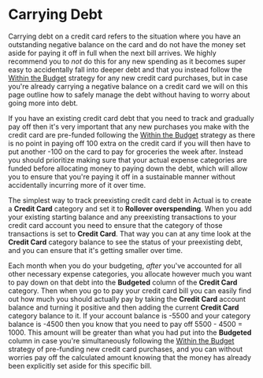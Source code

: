 # Carrying Debt

Carrying debt on a credit card refers to the situation where you have an outstanding negative balance on the card and do not have the money set aside for paying it off in full when the next bill arrives. We highly recommend you to _not_ do this for any new spending as it becomes super easy to accidentally fall into deeper debt and that you instead follow the [Within the Budget](./index.md) strategy for any new credit card purchases, but in case you're already carrying a negative balance on a credit card we will on this page outline how to safely manage the debt without having to worry about going more into debt.

If you have an existing credit card debt that you need to track and gradually pay off then it's very important that any new purchases you make with the credit card are pre-funded following the [Within the Budget](./index.md) strategy as there is no point in paying off 100 extra on the credit card if you will then have to put another -100 on the card to pay for groceries the week after. Instead you should prioritize making sure that your actual expense categories are funded before allocating money to paying down the debt, which will allow you to ensure that you're paying it off in a sustainable manner without accidentally incurring more of it over time.

The simplest way to track preexisting credit card debt in Actual is to create a **Credit Card** category and set it to **Rollover overspending**. When you add your existing starting balance and any preexisting transactions to your credit card account you need to ensure that the category of those transactions is set to **Credit Card**. That way you can at any time look at the **Credit Card** category balance to see the status of your preexisting debt, and you can ensure that it's getting smaller over time.

Each month when you do your budgeting, _after_ you've accounted for all other necessary expense categories, you allocate however much you want to pay down on that debt into the **Budgeted** column of the **Credit Card** category. Then when you go to pay your credit card bill you can easily find out how much you should actually pay by taking the **Credit Card** account balance and turning it positive and then adding the current **Credit Card** category balance to it. If your account balance is -5500 and your category balance is -4500 then you know that you need to pay off 5500 - 4500 = 1000. This amount will be greater than what you had put into the **Budgeted** column in case you're simultaneously following the [Within the Budget](./index.md) strategy of pre-funding new credit card purchases, and you can without worries pay off the calculated amount knowing that the money has already been explicitly set aside for this specific bill.

